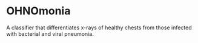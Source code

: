 # OHNOmonia
A classifier that differentiates x-rays of healthy chests from those infected with bacterial and viral pneumonia.
